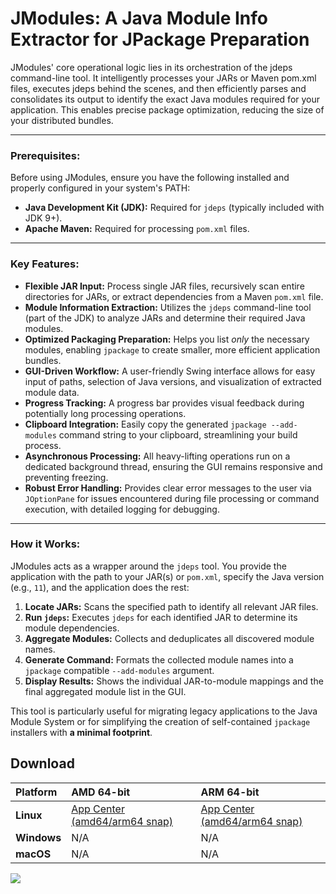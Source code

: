 # JModules: A Java Module Info Extractor for JPackage Preparation

JModules' core operational logic lies in its orchestration of the jdeps command-line tool. It intelligently processes
your JARs or Maven pom.xml files, executes jdeps behind the scenes, and then efficiently parses and consolidates its
output to identify the exact Java modules required for your application. This enables precise package optimization,
reducing the size of your distributed bundles.

---

### Prerequisites:

Before using JModules, ensure you have the following installed and properly configured in your system's PATH:

* **Java Development Kit (JDK):** Required for `jdeps` (typically included with JDK 9+).
* **Apache Maven:** Required for processing `pom.xml` files.

---

### Key Features:

* **Flexible JAR Input:** Process single JAR files, recursively scan entire directories for JARs, or extract
  dependencies from a Maven `pom.xml` file.
* **Module Information Extraction:** Utilizes the `jdeps` command-line tool (part of the JDK) to analyze JARs and
  determine their required Java modules.
* **Optimized Packaging Preparation:** Helps you list *only* the necessary modules, enabling `jpackage` to create
  smaller, more efficient application bundles.
* **GUI-Driven Workflow:** A user-friendly Swing interface allows for easy input of paths, selection of Java versions,
  and visualization of extracted module data.
* **Progress Tracking:** A progress bar provides visual feedback during potentially long processing operations.
* **Clipboard Integration:** Easily copy the generated `jpackage --add-modules` command string to your clipboard,
  streamlining your build process.
* **Asynchronous Processing:** All heavy-lifting operations run on a dedicated background thread, ensuring the GUI
  remains responsive and preventing freezing.
* **Robust Error Handling:** Provides clear error messages to the user via `JOptionPane` for issues encountered during
  file processing or command execution, with detailed logging for debugging.

---

### How it Works:

JModules acts as a wrapper around the `jdeps` tool. You provide the application with the path to your JAR(s) or
`pom.xml`, specify the Java version (e.g., `11`), and the application does the rest:

1. **Locate JARs:** Scans the specified path to identify all relevant JAR files.
2. **Run `jdeps`:** Executes `jdeps` for each identified JAR to determine its module dependencies.
3. **Aggregate Modules:** Collects and deduplicates all discovered module names.
4. **Generate Command:** Formats the collected module names into a `jpackage` compatible `--add-modules` argument.
5. **Display Results:** Shows the individual JAR-to-module mappings and the final aggregated module list in the GUI.

This tool is particularly useful for migrating legacy applications to the Java Module System or for simplifying the
creation of self-contained `jpackage` installers with **a minimal footprint**.

## Download

| Platform    | AMD 64-bit                                                     | ARM 64-bit                                                     |
|:------------|:---------------------------------------------------------------|:---------------------------------------------------------------|
| **Linux**   | [App Center (amd64/arm64 snap)](https://snapcraft.io/jmodules) | [App Center (amd64/arm64 snap)](https://snapcraft.io/jmodules) |
| **Windows** | N/A                                                            | N/A                                                            |
| **macOS**   | N/A                                                            | N/A                                                            |

 <img src="https://andre-i.eu/api/v1/ipResource/custom.png?host=https://github.com/goto-eof/jmodules" onerror="this.style.display='none'" />
